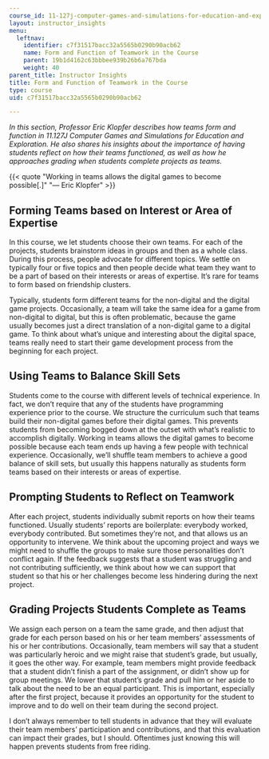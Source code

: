 ```yaml
---
course_id: 11-127j-computer-games-and-simulations-for-education-and-exploration-spring-2015
layout: instructor_insights
menu:
  leftnav:
    identifier: c7f31517bacc32a5565b0290b90acb62
    name: Form and Function of Teamwork in the Course
    parent: 19b1d4162c63bbbee939b26b6a767bda
    weight: 40
parent_title: Instructor Insights
title: Form and Function of Teamwork in the Course
type: course
uid: c7f31517bacc32a5565b0290b90acb62

---
```


_In this section, Professor Eric Klopfer describes how teams form and function in 11.127J Computer Games and Simulations for Education and Exploration. He also shares his insights about the importance of having students reflect on how their teams functioned, as well as how he approaches grading when students complete projects as teams._

{{< quote "Working in teams allows the digital games to become possible[.]" "— Eric Klopfer" >}}

Forming Teams based on Interest or Area of Expertise
----------------------------------------------------

In this course, we let students choose their own teams. For each of the projects, students brainstorm ideas in groups and then as a whole class. During this process, people advocate for different topics. We settle on typically four or five topics and then people decide what team they want to be a part of based on their interests or areas of expertise. It’s rare for teams to form based on friendship clusters.

Typically, students form different teams for the non-digital and the digital game projects. Occasionally, a team will take the same idea for a game from non-digital to digital, but this is often problematic, because the game usually becomes just a direct translation of a non-digital game to a digital game. To think about what’s unique and interesting about the digital space, teams really need to start their game development process from the beginning for each project.

Using Teams to Balance Skill Sets
---------------------------------

Students come to the course with different levels of technical experience. In fact, we don’t require that any of the students have programming experience prior to the course. We structure the curriculum such that teams build their non-digital games before their digital games. This prevents students from becoming bogged down at the outset with what’s realistic to accomplish digitally. Working in teams allows the digital games to become possible because each team ends up having a few people with technical experience. Occasionally, we’ll shuffle team members to achieve a good balance of skill sets, but usually this happens naturally as students form teams based on their interests or areas of expertise.

Prompting Students to Reflect on Teamwork
-----------------------------------------

After each project, students individually submit reports on how their teams functioned. Usually students’ reports are boilerplate: everybody worked, everybody contributed. But sometimes they’re not, and that allows us an opportunity to intervene. We think about the upcoming project and ways we might need to shuffle the groups to make sure those personalities don’t conflict again. If the feedback suggests that a student was struggling and not contributing sufficiently, we think about how we can support that student so that his or her challenges become less hindering during the next project.

Grading Projects Students Complete as Teams
-------------------------------------------

We assign each person on a team the same grade, and then adjust that grade for each person based on his or her team members’ assessments of his or her contributions. Occasionally, team members will say that a student was particularly heroic and we might raise that student’s grade, but usually, it goes the other way. For example, team members might provide feedback that a student didn’t finish a part of the assignment, or didn’t show up for group meetings. We lower that student’s grade and pull him or her aside to talk about the need to be an equal participant. This is important, especially after the first project, because it provides an opportunity for the student to improve and to do well on their team during the second project.

I don’t always remember to tell students in advance that they will evaluate their team members’ participation and contributions, and that this evaluation can impact their grades, but I should. Oftentimes just knowing this will happen prevents students from free riding.